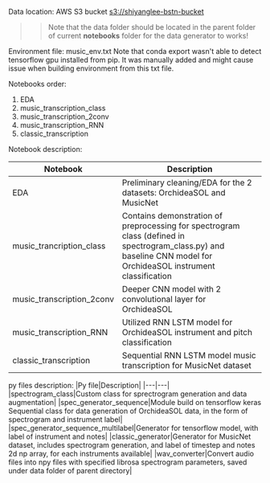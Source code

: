 Data location: AWS S3 bucket
[s3://shiyanglee-bstn-bucket](https://s3.console.aws.amazon.com/s3/buckets/shiyanglee-bstn-bucket?region=eu-west-2&tab=objects)

>> Note that the data folder should be located in the parent folder of current **notebooks** folder for the data generator to works!

Environment file:
music_env.txt
Note that conda export wasn't able to detect tensorflow gpu installed from pip. It was manually added and might cause issue when building environment from this txt file.

Notebooks order:
1. EDA
1. music_transcription_class
1. music_transcription_2conv
1. music_transcription_RNN
1. classic_transcription

Notebook description:

|Notebook|Description|
|---|---|
|EDA|Preliminary cleaning/EDA for the 2 datasets: OrchideaSOL and MusicNet|
|music_trancription_class|Contains demonstration of preprocessing for spectrogram class (defined in spectrogram_class.py) and baseline CNN model for OrchideaSOL instrument classification|
|music_transcription_2conv| Deeper CNN model with 2 convolutional layer for OrchideaSOL|
|music_transcription_RNN| Utilized RNN LSTM model for OrchideaSOL instrument and pitch classification|
|classic_transcription| Sequential RNN LSTM model music transcription for MusicNet dataset|

py files description:
|Py file|Description|
|---|---|
|spectrogram_class|Custom class for sprectrogram generation and data augmentation|
|spec_generator_sequence|Module build on tensorflow keras Sequential class for data generation of OrchideaSOL data, in the form of spectrogram and instrument label|
|spec_generator_sequence_multilabel|Generator for tensorflow model, with label of instrument and notes|
|classic_generator|Generator for MusicNet dataset, includes spectrogram generation, and label of timestep and notes 2d np array, for each instruments available|
|wav_converter|Convert audio files into npy files with specified librosa spectrogram parameters, saved under data folder of parent directory|


